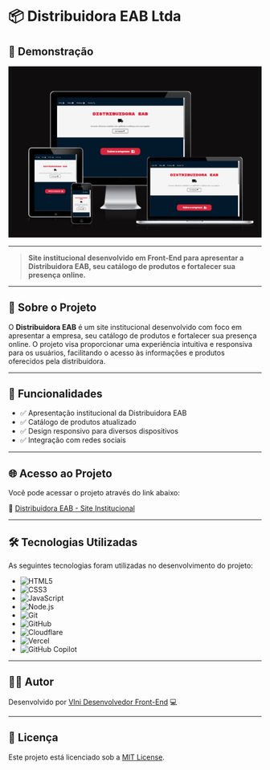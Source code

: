 # 📦 Distribuidora EAB Ltda

## 📸 Demonstração

![Demonstração do Projeto](https://github.com/deV1niborges/projeto-distribuidora-eab/raw/main/img-responsiva.png)

---

> **Site institucional desenvolvido em Front-End para apresentar a Distribuidora EAB, seu catálogo de produtos e fortalecer sua presença online.**

---

## 🧾 Sobre o Projeto

O **Distribuidora EAB** é um site institucional desenvolvido com foco em apresentar a empresa, seu catálogo de produtos e fortalecer sua presença online. O projeto visa proporcionar uma experiência intuitiva e responsiva para os usuários, facilitando o acesso às informações e produtos oferecidos pela distribuidora.

---

## 🚀 Funcionalidades

- ✅ Apresentação institucional da Distribuidora EAB
- ✅ Catálogo de produtos atualizado
- ✅ Design responsivo para diversos dispositivos
- ✅ Integração com redes sociais

---

## 🌐 Acesso ao Projeto

Você pode acessar o projeto através do link abaixo:

🔗 [Distribuidora EAB - Site Institucional](https://www.distribdeabltda.com/)

---

## 🛠️ Tecnologias Utilizadas

As seguintes tecnologias foram utilizadas no desenvolvimento do projeto:

- ![HTML5](https://img.shields.io/badge/HTML5-E34F26?style=flat&logo=html5&logoColor=white)
- ![CSS3](https://img.shields.io/badge/CSS3-1572B6?style=flat&logo=css3&logoColor=white)
- ![JavaScript](https://img.shields.io/badge/JavaScript-F7DF1E?style=flat&logo=javascript&logoColor=black)
- ![Node.js](https://img.shields.io/badge/Node.js-339933?style=flat&logo=nodedotjs&logoColor=white)
- ![Git](https://img.shields.io/badge/Git-F05032?style=flat&logo=git&logoColor=white)
- ![GitHub](https://img.shields.io/badge/GitHub-181717?style=flat&logo=github&logoColor=white)
- ![Cloudflare](https://img.shields.io/badge/Cloudflare-F38020?style=flat&logo=cloudflare&logoColor=white)
- ![Vercel](https://img.shields.io/badge/Vercel-000000?style=flat&logo=vercel&logoColor=white)
- ![GitHub Copilot](https://img.shields.io/badge/GitHub%20Copilot-000?style=flat&logo=githubcopilot&logoColor=white)


---

## 👨‍💻 Autor

Desenvolvido por [VIni Desenvolvedor Front-End](https://github.com/deV1niborges) 💻

---

## 📄 Licença

Este projeto está licenciado sob a [MIT License](LICENSE).
